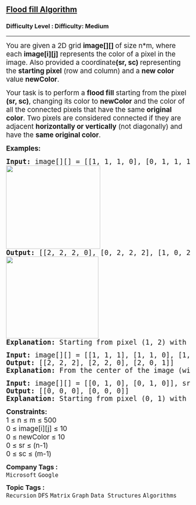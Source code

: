<h2><a href="https://www.geeksforgeeks.org/problems/flood-fill-algorithm1856/1?_gl=1*14lidlz*_up*MQ..&gclid=CjwKCAjwtdi_BhACEiwA97y8BHos6lp1fo4IrZdybFWoWxYWkv_xe_U5nBra-j7_D8crr-mhGcIQvhoCL_4QAvD_BwE">Flood fill Algorithm</a></h2><h3>Difficulty Level : Difficulty: Medium</h3><hr><div class="problems_problem_content__Xm_eO"><p><span style="font-size: 14pt;">You are given a 2D grid <strong>image[][] </strong>of size n*m, where each <strong>image[i][j]</strong> represents the color of a pixel in the image. Also provided a coordinate<strong>(sr, sc) </strong>representing the <strong>starting pixel</strong> (row and column) and a <strong>new color</strong> value <strong>newColor</strong>.</span></p>
<p><span style="font-size: 14pt;">Your task is to perform a <strong>flood fill</strong> starting from the pixel <strong>(sr, sc)</strong>, changing its color to <strong>newColor</strong> and the color of all the connected pixels that have the same <strong>original color</strong>. Two pixels are considered connected if they are adjacent <strong>horizontally or vertically</strong> (not diagonally) and have the <strong>same original color</strong>.</span></p>
<p><span style="font-size: 14pt;"><strong>Examples:</strong></span></p>
<pre><span style="font-size: 14pt;"><strong style="font-size: 18.6667px;">Input: </strong><span style="font-size: 18.6667px;">image[][] = [[1, 1, 1, 0], [0, 1, 1, 1], [1, 0, 1, 1]], sr = 1, sc = 2, newColor = 2<br><img src="https://media.geeksforgeeks.org/img-practice/prod/addEditProblem/705720/Web/Other/blobid0_1744378665.jpg" width="258" height="228"><br><strong>Output:</strong> [[2, 2, 2, 0], [0, 2, 2, 2], [1, 0, 2, 2]]<br><img src="https://media.geeksforgeeks.org/img-practice/prod/addEditProblem/705720/Web/Other/blobid1_1744378699.jpg" width="253" height="224"><br><strong>Explanation:</strong> Starting from pixel (1, 2) with value 1, flood fill updates all connected pixels (up, down, left, right) with value 1 to 2, resulting in [[2, 2, 2, 0], [0, 2, 2, 2], [1, 0, 2, 2]].</span></span></pre>
<pre><span style="font-size: 14pt;"><strong>Input: </strong>image[][] = [[1, 1, 1], [1, 1, 0], [1, 0, 1]], sr = 1, sc = 1, newColor = 2
<strong>Output: </strong>[[2, 2, 2], [2, 2, 0], [2, 0, 1]]
<strong>Explanation: </strong>From the center of the image (with position (sr, sc) = (1, 1)), all pixels connected by a path of the same color as the starting pixel are colored with the new color.Note the bottom corner is not colored 2, because it is not 4-directionally connected to the starting pixel.<br></span></pre>
<pre><span style="font-size: 14pt;"><strong>Input: </strong>image[][] = [[0, 1, 0], [0, 1, 0]], sr = 0, sc = 1, newColor = 0
<strong>Output: </strong>[[0, 0, 0], [0, 0, 0]]
<strong>Explanation: </strong>Starting from pixel (0, 1) with value 1, flood fill changes all 4-directionally connected pixels with value 1 to 0, resulting in [[0, 0, 0], [0, 0, 0]]</span><span style="font-size: 14pt;"><br></span></pre>
<div><span style="font-size: 14pt;"><strong>Constraints:</strong><br>1 ≤ n ≤ m ≤ 500<br>0 ≤ image[i][j] ≤ 10</span></div>
<div><span style="font-size: 14pt;">0 ≤ newColor ≤ 10</span></div>
<div><span style="font-size: 14pt;">0 ≤ sr ≤ (n-1)</span></div>
<div><span style="font-size: 14pt;">0 ≤ sc ≤ (m-1)</span></div></div><p><span style=font-size:18px><strong>Company Tags : </strong><br><code>Microsoft</code>&nbsp;<code>Google</code>&nbsp;<br><p><span style=font-size:18px><strong>Topic Tags : </strong><br><code>Recursion</code>&nbsp;<code>DFS</code>&nbsp;<code>Matrix</code>&nbsp;<code>Graph</code>&nbsp;<code>Data Structures</code>&nbsp;<code>Algorithms</code>&nbsp;